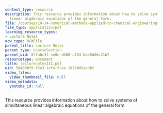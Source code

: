 ```yaml
---
content_type: resource
description: This resource provides information about how to solve systems of simultaneous
  linear algebraic equations of the general form.
file: /courses/10-34-numerical-methods-applied-to-chemical-engineering-fall-2005/5d4858f9f5a31ef45cee16718d2aedb2_lecturenotes111.pdf
file_type: application/pdf
learning_resource_types:
- Lecture Notes
ocw_type: OCWFile
parent_title: Lecture Notes
parent_type: CourseSection
parent_uid: 8f7a6c3f-ae8e-d368-a734-bbe5d06c21b7
resourcetype: Document
title: lecturenotes111.pdf
uid: 5d4858f9-f5a3-1ef4-5cee-16718d2aedb2
video_files:
  video_thumbnail_file: null
video_metadata:
  youtube_id: null
---
```

This resource provides information about how to solve systems of simultaneous linear algebraic equations of the general form.

